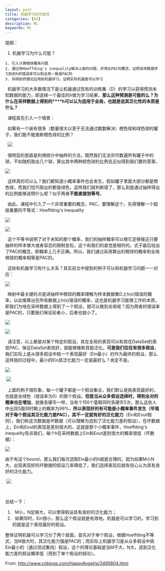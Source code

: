 ```yaml
---
layout: post
title: 机器学习的可能性
categories: [AI]
description: ML
keywords: ML
---
```


提纲：

  1. 机器学习为什么可能？

    1. 引入计算橙球概率问题
    2. 通过用Hoeffding's inequality解决上面的问题，并得出PAC的概念，证明采样数据学习到的h的错误率可以和全局一致是PAC的
    3. 将得到的理论应用到机器学习，证明实际机器是可以学习

  机器学习的大多数情况下是让机器通过现有的训练集（D）的学习以获得预测未知数据的能力，即选择一个最佳的h做为学习结果，**那么这种预测是可能的么？为什么在采样数据上得到的****h可以认为适用于全局，也就是说其泛化性的本质是什么？**

  课程首先引入一个情景：

  如果有一个装有很多（数量很大以至于无法通过数数解决）橙色球和绿色球的罐子，我们能不能推断橙色球的比例？

  ![][1]

   [1]: https://images0.cnblogs.com/blog/115277/201312/28212557-40e050e8f11f46eab3868853f3c09302.png

  很明显的思路是利用统计中抽样的方法，既然我们无法穷尽数遍所有罐子中的球，不如随机取出几个球，算出其中两种颜色球的比例去近似得到我们要的答案，

![][2]

   [2]: https://images0.cnblogs.com/blog/115277/201312/28212558-b36edb0e5f1d48ffaaacc33f9c2c0880.png

  这样真的可以么？我们都知道小概率事件也会发生，假如罐子里面大部分都是橙色球，而我们恰巧取出的都是绿色，这样我们就判断错了，那么到底通过抽样得出的比例能够说明什么呢？似乎两者**不能直接划等号**。

  由此，课程中引入了一个非常重要的概念，PAC，要理解这个，先得理解一个超级重要的不等式：Hoeffding's inequality

![][3]

   [3]: https://images0.cnblogs.com/blog/115277/201312/28212559-04e2d07ccf8445209e4a3ffbf7eef691.png

![][4]

   [4]: https://images0.cnblogs.com/blog/115277/201312/28212559-546e835decc34becb811d07b3aecbc00.png

  这个不等书说明了对于未知的那个概率，我们的抽样概率可以根它足够接近只要抽样的样本够大或者容忍的限制变松，这个和我们的直觉是相符的。式子最后给出了PAC的概念，即概率上几乎正确。所以，我们通过采用算出的橙球的概率和全局橙球的概率相等是PAC的。

  这些和机器学习有什么关系？其实前文中提到的例子可以和机器学习问题一一对应：

![][5]

   [5]: https://images0.cnblogs.com/blog/115277/201312/28212600-af99bec552e94ffebce286db48e1cf40.png

  映射中最关键的点是讲抽样中橙球的概率理解为样本数据集D上h(x)错误的概率，以此推算出在所有数据上h(x)错误的概率，这也是机器学习能够工作的本质，即我们为啥在采样数据上得到了一个假设，就可以推到全局呢？因为两者的错误率是PAC的，只要我们保证前者小，后者也就小了。

![][6]

   [6]: https://images0.cnblogs.com/blog/115277/201312/28212600-b9867f8272ab447291f7002c24a9f436.png

![][7]

   [7]: https://images0.cnblogs.com/blog/115277/201312/28212601-21d184b67a6a40fc8fdf30a9bbcc3b6f.png

  请注意，以上都是对某个特定的假设，其在全局的表现可以和其在DataSet的表现PAC，保证DataSet表现好，就能够推断其能泛化。**可是我们往往有很多假设**，我们实际上是从很多假设中挑一个表现最好（Ein最小）的作为最终的假设，那么这样挑的过程中，最小的Ein其泛化能力一定是最好么？肯定不是。

![][8]

   [8]: https://images0.cnblogs.com/blog/115277/201312/28212602-97bb5ed3d29442699101e9d4e44391c7.png

 ![][9]

   [9]: https://images0.cnblogs.com/blog/115277/201312/28212602-dc472b78daf64b9e8c0c11a167786a13.png

  上面的例子很形象，每一个罐子都是一个假设集合，我们默认是挑表现最好的，也就是全绿色（错误率为0）的那个假设。**但是当从众多假设选择时，得到全对的概率也在增加**，就像丢硬币一样，当有个150个童鞋同时丢硬币5次，那么这些人中出现5面同时朝上的概率为99%，**所以表现好的有可能是小概率事件发生（毕竟对于每个假设其泛化能力是PAC），其不一定就有好的泛化能力**（Ein和Eout相同），我们称这次数据是坏数据（可以理解为选到了泛化能力差的假设），在坏数据上，Ein和Eout的表现是差别很大的，这就是那个小概率事件，Hoeffding's inequality告诉我们，每个h在采样数据上Ein和Eout差别很大的概率很低（坏数据）：

![][10]

   [10]: https://images0.cnblogs.com/blog/115277/201312/28212603-a35b692246224549a41463426dfd8652.png

由于有这个bound，那么我们每次选取Ein最小的h就是合理的，因为如果M小N大，出现表现好的坏数据的假设几率降低了，我们选择表现后就有信心认为其有良好的泛化能力。

 ![][11]

   [11]: https://app.yinxiang.com/shard/s20/res/245c80ce-d27d-4217-930b-cc64174f852d.png?resizeSmall&width=1340

  

总结一下：

  1.   M小，N足够大，可以使得假设具有良好的泛化能力；
  2.   如果同时，Ein很小，那么这个假设就是有效地。机器是可以学习的，学习到的就是这个表现最好的假设。

整体证明机器可以学习分了两个层面，首先对于单个假设，根据Hoeffding不等式，当N很大时，其泛化能力强是PAC的；而实际上机器学习是从众多假设中挑Ein最小的（通过测试集找）假设，这个的理论基础是当M不大，N大，选到泛化能力差的假设概率低（用到了单个假设的结论）。


From: <http://www.cnblogs.com/HappyAngel/p/3495804.html>


